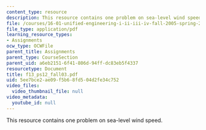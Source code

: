 ```yaml
---
content_type: resource
description: This resource contains one problem on sea-level wind speed.
file: /courses/16-01-unified-engineering-i-ii-iii-iv-fall-2005-spring-2006/5ee7bce2ae09f5b68fd504d2fe34c752_f13_ps12_fall03.pdf
file_type: application/pdf
learning_resource_types:
- Assignments
ocw_type: OCWFile
parent_title: Assignments
parent_type: CourseSection
parent_uid: a6eb2151-6f41-806d-94ff-dc83eb5f4337
resourcetype: Document
title: f13_ps12_fall03.pdf
uid: 5ee7bce2-ae09-f5b6-8fd5-04d2fe34c752
video_files:
  video_thumbnail_file: null
video_metadata:
  youtube_id: null
---
```

This resource contains one problem on sea-level wind speed.

